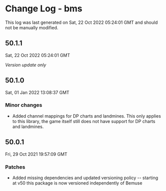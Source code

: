 # Change Log - bms

This log was last generated on Sat, 22 Oct 2022 05:24:01 GMT and should not be manually modified.

## 50.1.1
Sat, 22 Oct 2022 05:24:01 GMT

_Version update only_

## 50.1.0
Sat, 01 Jan 2022 13:08:37 GMT

### Minor changes

- Added channel mappings for DP charts and landmines. This only applies to this library, the game itself still does not have support for DP charts and landmines.

## 50.0.1
Fri, 29 Oct 2021 19:57:09 GMT

### Patches

- Added missing dependencies and updated versioning policy -- starting at v50 this package is now versioned independently of Bemuse

